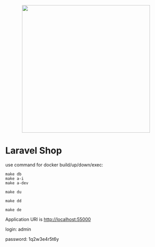 <p align="center"><img src="https://res.cloudinary.com/dtfbvvkyp/image/upload/v1566331377/laravel-logolockup-cmyk-red.svg" width="400"></p>

# Laravel Shop

use command for docker build/up/down/exec:




```
make db
make a-i
make a-dev
```

```make du```

```make dd```

```make de```

Application URI is [http://localhost:55000](localhost:55000)

login: admin

password: 1q2w3e4r5t6y

